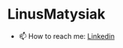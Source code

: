 # LinusMatysiak

- 📫 How to reach me: [Linkedin](https://www.linkedin.com/in/linus-matysiak-3b1080250/)